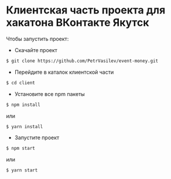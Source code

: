 
# Клиентская часть проекта для хакатона ВКонтакте Якутск

Чтобы запустить проект:
- Скачайте проект 
```sh
$ git clone https://github.com/PetrVasilev/event-money.git
```
- Перейдите в каталок клиентской части
```sh
$ cd client
```
- Установите все npm пакеты
```sh
$ npm install
```
или 

```sh
$ yarn install
```
- Запустите проект
```sh
$ npm start
```
или 

```sh
$ yarn start
```
